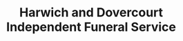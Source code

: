 ---
title: "Harwich and Dovercourt Independent Funeral Service"
url: /harwich/harwich-and-dovercourt-independent-funeral-service/
shop: Bestattungen
---